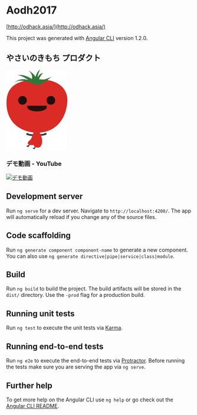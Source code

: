 # Aodh2017
[http://odhack.asia/](http://odhack.asia/)

This project was generated with [Angular CLI](https://github.com/angular/angular-cli) version 1.2.0.

## やさいのきもち プロダクト
![トマトン](https://github.com/n11sh1/aodh2017/blob/master/src/assets/img/girl-fun.png)

### デモ動画 - YouTube
[![デモ動画](http://img.youtube.com/vi/FuEpKZeJAL0/0.jpg)](https://www.youtube.com/watch?v=FuEpKZeJAL0)


## Development server

Run `ng serve` for a dev server. Navigate to `http://localhost:4200/`. The app will automatically reload if you change any of the source files.

## Code scaffolding

Run `ng generate component component-name` to generate a new component. You can also use `ng generate directive|pipe|service|class|module`.

## Build

Run `ng build` to build the project. The build artifacts will be stored in the `dist/` directory. Use the `-prod` flag for a production build.

## Running unit tests

Run `ng test` to execute the unit tests via [Karma](https://karma-runner.github.io).

## Running end-to-end tests

Run `ng e2e` to execute the end-to-end tests via [Protractor](http://www.protractortest.org/).
Before running the tests make sure you are serving the app via `ng serve`.

## Further help

To get more help on the Angular CLI use `ng help` or go check out the [Angular CLI README](https://github.com/angular/angular-cli/blob/master/README.md).
